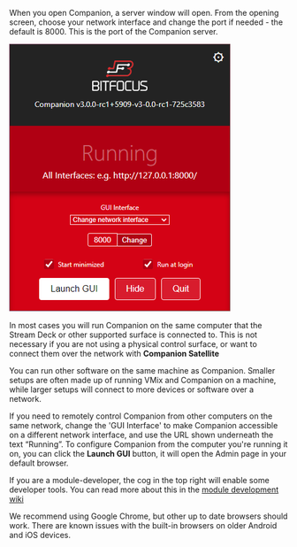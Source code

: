 When you open Companion, a server window will open. From the opening screen, choose your network interface and change the port if needed - the default is 8000. This is the port of the Companion server.

![Launcher](images/launcher.png?raw=true 'Launcher')

In most cases you will run Companion on the same computer that the Stream Deck or other supported surface is connected to. This is not necessary if you are not using a physical control surface, or want to connect them over the network with **Companion Satellite**

You can run other software on the same machine as Companion. Smaller setups are often made up of running VMix and Companion on a machine, while larger setups will connect to more devices or software over a network.

If you need to remotely control Companion from other computers on the same network, change the 'GUI Interface' to make Companion accessible on a different network interface, and use the URL shown underneath the text “Running”. To configure Companion from the computer you're running it on, you can click the **Launch GUI** button, it will open the Admin page in your default browser.

If you are a module-developer, the cog in the top right will enable some developer tools. You can read more about this in the [module development wiki](https://github.com/bitfocus/companion-module-base/wiki)

We recommend using Google Chrome, but other up to date browsers should work. There are known issues with the built-in browsers on older Android and iOS devices.
